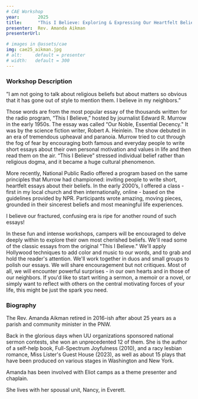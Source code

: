 ```yaml
---
# CAE Workshop
year:       2025
title:      "This I Believe: Exploring & Expressing Our Heartfelt Beliefs Through Short Essays"
presenter:  Rev. Amanda Aikman
presenterUrl: 

# images in @assets/cae
img: cae25_aikman.jpg
# alt:     default = presenter
# width:   default = 300
---
```


### Workshop Description

 ”I am not going to talk about religious beliefs but about 
 matters so obvious that it has gone out of style to mention 
 them. I believe in my neighbors.”

Those words are from the most popular essay of the thousands 
written for the radio program, “This I Believe,” hosted by 
journalist Edward R. Murrow in the early 1950s. The essay 
was called “Our Noble, Essential Decency." It was by the 
science fiction writer, Robert A. Heinlein. The show debuted 
in an era of tremendous upheaval and paranoia. Murrow tried 
to cut through the fog of fear by encouraging both famous and 
everyday people to write short essays about their own personal 
motivation and values in life and then read them on the air. 
“This I Believe” stressed individual belief rather than 
religious dogma, and it became a huge cultural phenomenon.

More recently, National Public Radio offered a program based 
on the same principles that Murrow had championed: inviting 
people to write short, heartfelt essays about their beliefs. 
In the early 2000’s, I offered a class - first in my local 
church and then internationally, online - based on the guidelines 
provided by NPR. Participants wrote amazing, moving pieces, 
grounded in their sincerest beliefs and most meaningful life experiences.

I believe our fractured, confusing era is ripe for another 
round of such essays!

In these fun and intense workshops, campers will be encouraged 
to delve deeply within to explore their own most cherished beliefs. 
We'll read some of the classic essays from the original "This I Believe." 
We'll apply Hollywood techniques to add color and music to our words, 
and to grab and hold the reader's attention. We'll work together in 
duos and small groups to polish our essays. We will share encouragement 
but not critiques. Most of all, we will encounter powerful surprises - 
in our own hearts and in those of our neighbors. If you'd like to 
start writing a sermon, a memoir or a novel, or simply want to reflect 
with others on the central motivating forces of your life, this might be just the spark you need.

### Biography

The Rev. Amanda Aikman retired in 2016-ish after about 25 years as a parish and 
community minister in the PNW. 

Back in the glorious days when UU organizations sponsored national sermon contests, 
she won an unprecedented 12 of them. She is the author of a self-help book, 
Full-Spectrum Joyfulness (2010), and a racy lesbian romance, Miss Lister's 
Guest House (2023), as well as about 15 plays that have been produced on 
various stages in Washington and New York. 

Amanda has been involved with Eliot camps as a theme presenter and chaplain. 

She lives with her spousal unit, Nancy, in Everett.

</Layout>
